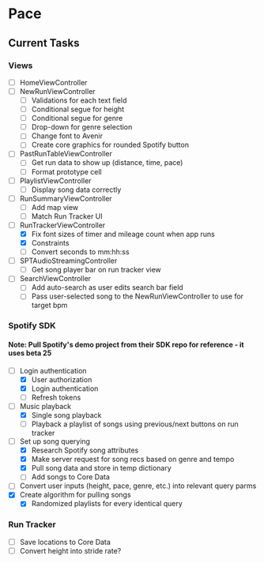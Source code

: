# Pace

## Current Tasks

### Views
- [ ] HomeViewController
- [ ] NewRunViewController
	- [ ] Validations for each text field
	- [ ] Conditional segue for height
	- [ ] Conditional segue for genre
	- [ ] Drop-down for genre selection
	- [ ] Change font to Avenir
	- [ ] Create core graphics for rounded Spotify button
- [ ] PastRunTableViewController
	- [ ] Get run data to show up (distance, time, pace)
	- [ ] Format prototype cell
- [ ] PlaylistViewController
	- [ ] Display song data correctly
- [ ] RunSummaryViewController
	- [ ] Add map view
	- [ ] Match Run Tracker UI
- [ ] RunTrackerViewController
	- [x] Fix font sizes of timer and mileage count when app runs
	- [x] Constraints
	- [ ] Convert seconds to mm:hh:ss
- [ ] SPTAudioStreamingController
	- [ ] Get song player bar on run tracker view
- [ ] SearchViewController
	- [ ] Add auto-search as user edits search bar field
	- [ ] Pass user-selected song to the NewRunViewController to use for target bpm

### Spotify SDK
#### Note: Pull Spotify's demo project from their SDK repo for reference - it uses beta 25
- [ ] Login authentication
	- [x] User authorization
	- [x] Login authentication
	- [ ] Refresh tokens
- [ ] Music playback
	- [x] Single song playback
	- [ ] Playback a playlist of songs using previous/next buttons on run tracker
- [ ] Set up song querying
	- [x] Research Spotify song attributes
	- [x] Make server request for song recs based on genre and tempo
	- [x] Pull song data and store in temp dictionary
	- [ ] Add songs to Core Data
- [ ] Convert user inputs (height, pace, genre, etc.) into relevant query parms
- [x] Create algorithm for pulling songs
	- [x] Randomized playlists for every identical query 

### Run Tracker
- [ ] Save locations to Core Data
- [ ] Convert height into stride rate?
